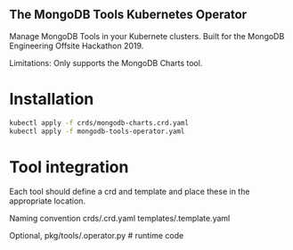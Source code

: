 The MongoDB Tools Kubernetes Operator
---

Manage MongoDB Tools in your Kubernete clusters.
Built for the MongoDB Engineering Offsite Hackathon 2019.

Limitations: Only supports the MongoDB Charts tool.

# Installation

```bash
kubectl apply -f crds/mongodb-charts.crd.yaml
kubectl apply -f mongodb-tools-operator.yaml
```

# Tool integration

Each tool should define a crd and template and place these 
in the appropriate location.

Naming convention
crds/<tool-name>.crd.yaml
templates/<tool-name>.template.yaml

Optional,
pkg/tools/<tool-name>.operator.py  # runtime code



